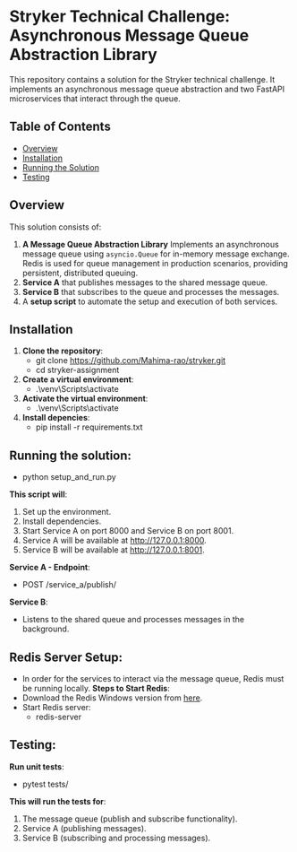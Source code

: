 # Stryker Technical Challenge: Asynchronous Message Queue Abstraction Library

This repository contains a solution for the Stryker technical challenge. It implements an asynchronous message queue abstraction and two FastAPI microservices that interact through the queue.

## Table of Contents
- [Overview](#overview)
- [Installation](#installation)
- [Running the Solution](#running-the-solution)
- [Testing](#testing)


## Overview

This solution consists of:
1. **A Message Queue Abstraction Library**  Implements an asynchronous message queue using `asyncio.Queue` for in-memory message exchange. Redis is used for queue management in production scenarios, providing persistent, distributed queuing.
2. **Service A** that publishes messages to the shared message queue.
3. **Service B** that subscribes to the queue and processes the messages.
4. A **setup script** to automate the setup and execution of both services.

## Installation

1. **Clone the repository**:
   - git clone https://github.com/Mahima-rao/stryker.git
   - cd stryker-assignment
2. **Create a virtual environment**:
   - .\venv\Scripts\activate
3. **Activate the virtual environment**:
   - .\venv\Scripts\activate
4. **Install depencies**:
   - pip install -r requirements.txt

## Running the solution:
   - python setup_and_run.py

**This script will**:
1. Set up the environment.
2. Install dependencies.
3. Start Service A on port 8000 and Service B on port 8001.
4. Service A will be available at http://127.0.0.1:8000.
5. Service B will be available at http://127.0.0.1:8001.

**Service A - Endpoint**:
- POST /service_a/publish/

**Service B**:
- Listens to the shared queue and processes messages in the background.

## Redis Server Setup:
- In order for the services to interact via the message queue, Redis must be running locally.
**Steps to Start Redis**:
- Download the Redis Windows version from [here](https://github.com/microsoftarchive/redis/releases). 
- Start Redis server:
   - redis-server

## Testing:
 **Run unit tests**:
 - pytest tests/

**This will run the tests for**:
1. The message queue (publish and subscribe functionality).
2. Service A (publishing messages).
3. Service B (subscribing and processing messages).

